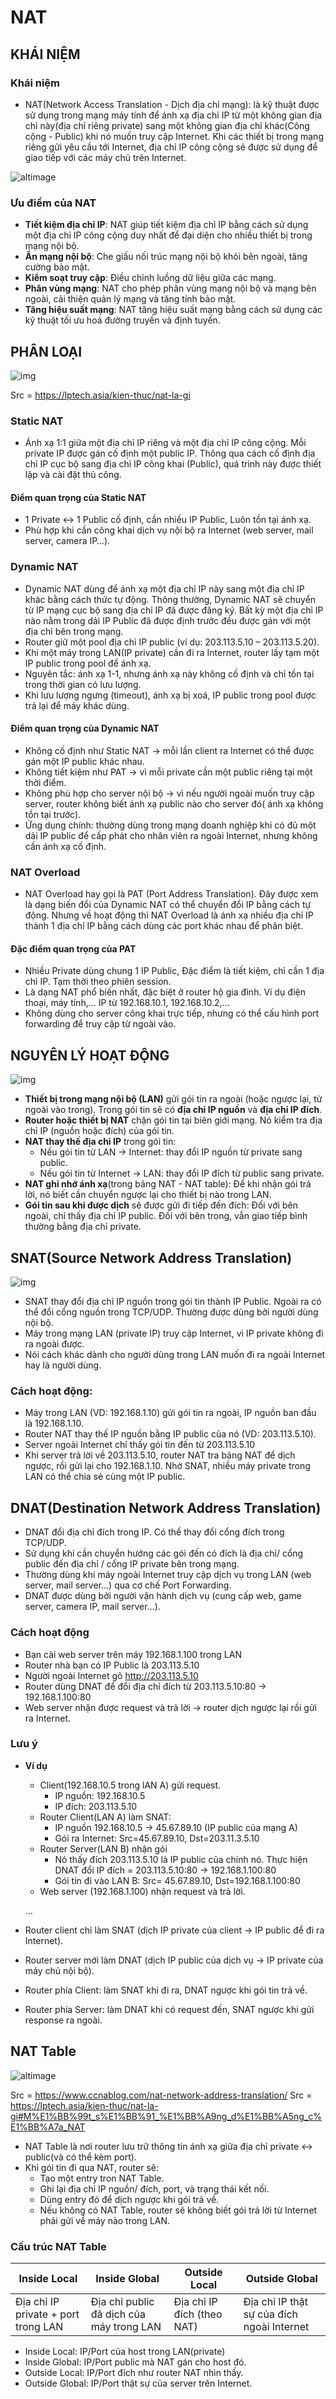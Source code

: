 # NAT
## KHÁI NIỆM
### Khái niệm
- NAT(Network Access Translation - Dịch địa chỉ mạng): là kỹ thuật được sử dụng trong mạng máy tính để ánh xạ địa chỉ IP từ một không gian địa chỉ này(địa chỉ riêng private) sang một không gian địa chỉ khác(Công cộng - Public) khi nó muốn truy cập Internet.  Khi các thiết bị trong mạng riêng gửi yêu cầu tới Internet, địa chỉ IP công cộng sẽ được sử dụng để giao tiếp với các máy chủ trên Internet. 


![altimage](../Images/NATimage.png)

### Ưu điểm của NAT
- **Tiết kiệm địa chỉ IP**: NAT giúp tiết kiệm địa chỉ IP bằng cách sử dụng một địa chỉ IP công cộng duy nhất để đại diện cho nhiều thiết bị trong mạng nội bộ.
- **Ẩn mạng nội bộ**: Che giấu nối trúc mạng nội bộ khỏi bên ngoài, tăng cường bảo mật.
- **Kiểm soạt truy cập**: Điều chỉnh luồng dữ liệu giữa các mạng.
- **Phân vùng mạng**: NAT cho phép phân vùng mạng nội bộ và mạng bên ngoài, cải thiện quản lý mạng và tăng tính bảo mật.
- **Tăng hiệu suất mạng**: NAT tăng hiệu suất mạng bằng cách sử dụng các kỹ thuật tối ưu hoá đường truyền và định tuyến.
## PHÂN LOẠI
![img](../Images/PhanloaiNAT.png)

Src = https://lptech.asia/kien-thuc/nat-la-gi
### Static NAT
- Ánh xạ 1:1 giữa một địa chỉ IP riêng và một địa chỉ IP công cộng. Mỗi private IP được gán cố định một public IP.
Thông qua cách cố định địa chỉ IP cục bộ sang địa chỉ IP công khai (Public), quá trình này được thiết lập và cài đặt thủ công.
#### Điểm quan trọng của Static NAT
- 1 Private <-> 1 Public cố định, cần nhiều IP Public, Luôn tồn tại ánh xạ. 
- Phù hợp khi cần công khai dịch vụ nội bộ ra Internet (web server, mail server, camera IP…).
### Dynamic NAT
- Dynamic NAT dùng để ánh xạ một địa chỉ IP này sang một địa chỉ IP khác bằng cách thức tự động. Thông thường, Dynamic NAT sẽ chuyển từ IP mạng cục bộ sang địa chỉ IP đã được đăng ký. Bất kỳ một địa chỉ IP nào nằm trong dải IP Public đã được định trước đều được gán với một địa chỉ bên trong mạng.
- Router giữ một pool địa chỉ IP public (ví dụ: 203.113.5.10 – 203.113.5.20).
- Khi một máy trong LAN(IP private) cần đi ra Internet, router lấy tạm một IP public trong pool để ánh xạ.
- Nguyên tắc: ánh xạ 1-1, nhưng ánh xạ này không cố định và chỉ tồn tại trong thời gian có lưu lượng.
- Khi lưu lượng ngưng (timeout), ánh xạ bị xoá, IP public trong pool được trả lại để máy khác dùng.
#### Điểm quan trọng của Dynamic NAT
- Không cố định như Static NAT -> mỗi lần client ra Internet có thể được gán một IP public khác nhau.
- Không tiết kiệm như PAT -> vì mỗi private cần một public riêng tại một thời điểm.
- Không phù hợp cho server nội bộ -> vì nếu người ngoài muốn truy cập server, router không biết ánh xạ public nào cho server đó( ánh xạ không tồn tại trước).
- Ứng dụng chính: thường dùng trong mạng doanh nghiệp khi có đủ một dải IP public để cấp phát cho nhân viên ra ngoài Internet, nhưng không cần ánh xạ cố định.
### NAT Overload
- NAT Overload hay gọi là PAT (Port Address Translation). Đây được xem là dạng biến đổi của Dynamic NAT có thể chuyển đổi IP bằng cách tự động. Nhưng về hoạt động thì NAT Overload là ánh xạ nhiều địa chỉ IP thành 1 địa chỉ IP bằng cách dùng các port khác nhau để phân biệt.
#### Đặc điểm quan trọng của PAT
- Nhiều Private dùng chung 1 IP Public, Đặc điểm là tiết kiệm, chỉ cần 1 địa chỉ IP. Tạm thời theo phiên session.
- Là dạng NAT phổ biến nhất, đặc biệt ở router hộ gia đình. Ví dụ điện thoại, máy tính,... IP từ 192.168.10.1, 192.168.10.2,...
- Không dùng cho server công khai trực tiếp, nhưng có thể cấu hình port forwarding để truy cập từ ngoài vào.
## NGUYÊN LÝ HOẠT ĐỘNG

![img](../Images/NAToperations.png)

- **Thiết bị trong mạng nội bộ (LAN)** gửi gói tin ra ngoài (hoặc ngược lại, từ ngoài vào trong). Trong gói tin sẽ có **địa chỉ IP nguồn** và **địa chỉ IP đích**.
- **Router hoặc thiết bị NAT** chặn gói tin tại biên giới mạng. Nó kiểm tra địa chỉ IP (nguồn hoặc đích) của gói tin.
- **NAT thay thế địa chỉ IP** trong gói tin:
  - Nếu gói tin từ LAN → Internet: thay đổi IP nguồn từ private sang public.
  - Nếu gói tin từ Internet → LAN: thay đổi IP đích từ public sang private.
- **NAT ghi nhớ ánh xạ**(trong bảng NAT - NAT table): Để khi nhận gói trả lời, nó biết cần chuyển ngược lại cho thiết bị nào trong LAN.
- **Gói tin sau khi được dịch** sẽ được gửi đi tiếp đến đích: Đối với bên ngoài, chỉ thấy địa chỉ IP public. Đối với bên trong, vẫn giao tiếp bình thường bằng địa chỉ private.

## SNAT(Source Network Address Translation)

![img](../Images/SNATvsDNAT.png)

- SNAT thay đổi địa chỉ IP nguồn trong gói tin thành IP Public. Ngoài ra có thể đổi cổng nguồn trong TCP/UDP. Thường được dùng bởi người dùng nội bộ. 
- Máy trong mạng LAN (private IP) truy cập Internet, vì IP private không đi ra ngoài được.
- Nói cách khác dành cho người dùng trong LAN muốn đi ra ngoài Internet hay là người dùng.
### Cách hoạt động:
- Máy trong LAN (VD: 192.168.1.10) gửi gói tin ra ngoài, IP nguồn ban đầu là 192.168.1.10.
- Router NAT thay thế IP nguồn bằng IP public của nó (VD: 203.113.5.10).
- Server ngoài Internet chỉ thấy gói tin đến từ 203.113.5.10
- Khi server trả lời về 203.113.5.10, router NAT tra bảng NAT để dịch ngược, rồi gửi lại cho 192.168.1.10. Nhờ SNAT, nhiều máy private trong LAN có thể chia sẻ cùng một IP public.
## DNAT(Destination Network Address Translation)
- DNAT đổi địa chỉ đích trong IP. Có thể thay đổi cổng đích trong TCP/UDP.
- Sử dụng khi cần chuyển hướng các gói đến có đích là địa chỉ/ cổng public đến địa chỉ / cổng IP private bên trong mạng.
- Thường dùng khi máy ngoài Internet truy cập dịch vụ trong LAN (web server, mail server…) qua cơ chế Port Forwarding.
- DNAT được dùng bởi người vận hành dịch vụ (cung cấp web, game server, camera IP, mail server…).
### Cách hoạt động
- Bạn cài web server trên máy 192.168.1.100 trong LAN
- Router nhà bạn có IP Public là 203.113.5.10
- Người ngoài Internet gõ http://203.113.5.10
- Router dùng DNAT để đổi địa chỉ đích từ 203.113.5.10:80 -> 192.168.1.100:80
- Web server nhận được request và trả lời -> router dịch ngược lại rồi gửi ra Internet.
### Lưu ý
- **Ví dụ**
  - Client(192.168.10.5 trong lAN A) gửi request. 
    - IP nguồn: 192.168.10.5
    - IP đích: 203.113.5.10
  - Router Client(LAN A) làm SNAT:
    - IP nguồn 192.168.10.5 -> 45.67.89.10 (IP public của mạng A)
    - Gói ra Internet: Src=45.67.89.10, Dst=203.11.3.5.10
  - Router Server(LAN B) nhận gói
    - Nó thấy đích 203.113.5.10 là IP public của chính nó. Thực hiện DNAT đổi IP đích = 203.113.5.10:80 -> 192.168.1.100:80
    - Gói tin đi vào LAN B: Src= 45.67.89.10, Dst=192.168.1.100:80
  - Web server (192.168.1.100) nhận request và trả lời.

  ...

- Router client chỉ làm SNAT (dịch IP private của client → IP public để đi ra Internet).
- Router server mới làm DNAT (dịch IP public của dịch vụ → IP private của máy chủ nội bộ).
- Router phía Client: làm SNAT khi đi ra, DNAT ngược khi gói tin trả về.
- Router phía Server: làm DNAT khi có request đến, SNAT ngược khi gửi response ra ngoài.

## NAT Table
![altimage](../Images/NATtable.png)

Src = https://www.ccnablog.com/nat-network-address-translation/
Src = https://lptech.asia/kien-thuc/nat-la-gi#M%E1%BB%99t_s%E1%BB%91_%E1%BB%A9ng_d%E1%BB%A5ng_c%E1%BB%A7a_NAT

- NAT Table là nơi router lưu trữ thông tin ánh xạ giữa địa chỉ private <-> public(và có thể kèm port).
- Khi gói tin đi qua NAT, router sẽ:
  - Tạo một entry tron NAT Table.
  - Ghi lại địa chỉ IP nguồn/ đích, port, và trạng thái kết nối.
  - Dùng entry đó để dịch ngược khi gói trả về.
  - Nếu không có NAT Table, router sẽ không biết gói trả lời từ Internet phải gửi về máy nào trong LAN.
### Cấu trúc NAT Table 
| Inside Local                        | Inside Global                            | Outside Local              | Outside Global                             |
| ----------------------------------- | ---------------------------------------- | -------------------------- | ------------------------------------------ |
| Địa chỉ IP private + port trong LAN | Địa chỉ public đã dịch của máy trong LAN | Địa chỉ IP đích (theo NAT) | Địa chỉ IP thật sự của đích ngoài Internet |

- Inside Local: IP/Port của host trong LAN(private)
- Inside Global: IP/Port public mà NAT gán cho host đó.
- Outside Local: IP/Port đích như router NAT nhìn thấy.
- Outside Global: IP/Port thật sự của server trên Internet.